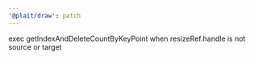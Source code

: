 ```yaml
---
'@plait/draw': patch
---
```


exec getIndexAndDeleteCountByKeyPoint when resizeRef.handle is not source or target
